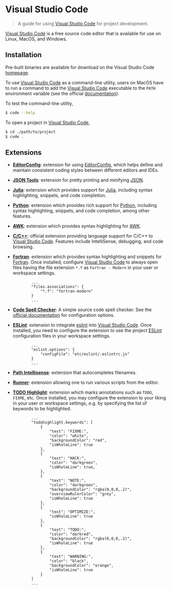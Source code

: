 <!--

@license Apache-2.0

Copyright (c) 2018 The Stdlib Authors.

Licensed under the Apache License, Version 2.0 (the "License");
you may not use this file except in compliance with the License.
You may obtain a copy of the License at

   http://www.apache.org/licenses/LICENSE-2.0

Unless required by applicable law or agreed to in writing, software
distributed under the License is distributed on an "AS IS" BASIS,
WITHOUT WARRANTIES OR CONDITIONS OF ANY KIND, either express or implied.
See the License for the specific language governing permissions and
limitations under the License.

-->

# Visual Studio Code

> A guide for using [Visual Studio Code][vscode] for project development.

[Visual Studio Code][vscode] is a free source code editor that is available for use on Linux, MacOS, and Windows.

## Installation

Pre-built binaries are available for download on the Visual Studio Code [homepage][vscode].

To use [Visual Studio Code][vscode] as a command-line utility, users on MacOS have to run a command to add the [Visual Studio Code][vscode] executable to the `PATH` environment variable (see the official [documentation][vscode-macos-setup]). 

To test the command-line utility,

```bash
$ code --help
```

To open a project in [Visual Studio Code][vscode],

```bash
$ cd ./path/to/project
$ code .
```

## Extensions

-   [**EditorConfig**][vscode-editorconfig]: extension for using [EditorConfig][editorconfig], which helps define and maintain consistent coding styles between different editors and IDEs.

-   [**JSON Tools**][vscode-json-tools]: extension for pretty printing and minifying [JSON][json].

-   [**Julia**][vscode-julia]: extension which provides support for [Julia][julia], including syntax highlighting, snippets, and code completion.

-   [**Python**][vscode-python]: extension which provides rich support for [Python][python], including syntax highlighting, snippets, and code completion, among other features.

-   [**AWK**][vscode-awk]: extension which provides syntax highlighting for [AWK][awk].

-   [**C/C++**][vscode-cpptools]: official extension providing language support for C/C++ to [Visual Studio Code][vscode]. Features include IntelliSense, debugging, and code browsing.

-   [**Fortran**][vscode-fortran]: extension which provides syntax highlighting and snippets for [Fortran][fortran]. Once installed, configure [Visual Studio Code][vscode] to always open files having the file extension `*.f` as `Fortran - Modern` in your user or workspace settings.

    ```text
            ...
            "files.associations": {
                "*.f": "fortran-modern"
            }
            ...
    ```

-   [**Code Spell Checker**][vscode-spell-checker]: A simple source code spell checker. See the [official documentation][vscode-spell-checker-readme] for configuration options.

-   [**ESLint**][vscode-eslint]: extension to integrate [eslint][eslint] into [Visual Studio Code][vscode]. Once installed, you need to configure the extension to use the project [ESLint][eslint] configuration files in your workspace settings.

    ```text
            ...
            "eslint.options": {
                "configFile": "etc/eslint/.eslintrc.js"
            }
            ...
    ```

-   [**Path Intellisense**][vscode-path-intellisense]: extension that autocompletes filenames.

-   [**Runner**][vscode-runner]: extension allowing one to run various scripts from the editor.

-   [**TODO Highlight**][vscode-todo-highlight]: extension which marks annotations such as `TODO`, `FIXME`, etc. Once installed, you may configure the extension to your liking in your user or workspace settings, e.g. by specifying the list of keywords to be highlighted.

    ```text
            ...
            "todohighlight.keywords": [
                {
                    "text": "FIXME:",
                    "color": "white",
                    "backgroundColor": "red",
                    "isWholeLine": true
                },
                {
                    "text": "HACK:",
                    "color": "darkgreen",
                    "isWholeLine": true,
                },
                {
                    "text": "NOTE:",
                    "color": "darkgreen",
                    "backgroundColor": "rgba(0,0,0,.2)",
                    "overviewRulerColor": "grey",
                    "isWholeLine": true
                },
                {
                    "text": "OPTIMIZE:",
                    "isWholeLine": true
                },
                {
                    "text": "TODO:",
                    "color": "darkred",
                    "backgroundColor": "rgba(0,0,0,.2)", 
                    "isWholeLine": true
                },
                {
                    "text": "WARNING:",
                    "color": "black",
                    "backgroundColor": "orange",
                    "isWholeLine": true
                }
            ]
            ...
    ```

<section class="links">

[vscode]: https://code.visualstudio.com/

[vscode-macos-setup]: https://code.visualstudio.com/docs/setup/mac

[vscode-eslint]: https://github.com/Microsoft/vscode-eslint

[vscode-spell-checker]: https://github.com/Jason-Rev/vscode-spell-checker

[vscode-spell-checker-readme]: https://github.com/Jason-Rev/vscode-spell-checker/blob/master/client/README.md

[vscode-path-intellisense]: https://github.com/ChristianKohler/PathIntellisense

[vscode-todo-highlight]: https://github.com/wayou/vscode-todo-highlight

[vscode-editorconfig]: https://github.com/editorconfig/editorconfig-vscode

[vscode-json-tools]: https://marketplace.visualstudio.com/items?itemName=eriklynd.json-tools#overview

[vscode-python]: https://github.com/Microsoft/vscode-python

[vscode-julia]: https://github.com/JuliaEditorSupport/julia-vscode

[vscode-awk]: https://github.com/luggage66/vscode-awk

[vscode-cpptools]: https://marketplace.visualstudio.com/items?itemName=ms-vscode.cpptools

[vscode-fortran]: https://github.com/Gimly/vscode-fortran

[vscode-runner]: https://github.com/mattn/vscode-runner

[eslint]: https://eslint.org/

[json]: http://www.json.org/

[editorconfig]: http://editorconfig.org/

[python]: https://www.python.org/

[julia]: https://julialang.org/

[awk]: https://en.wikipedia.org/wiki/AWK

[fortran]: https://en.wikipedia.org/wiki/Fortran

</section>

<!-- /.links -->
